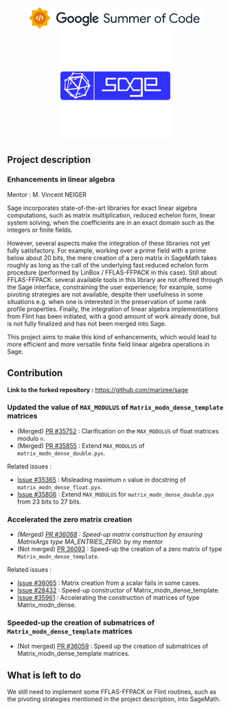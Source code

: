 <p align="center">
    <img src ="gsoc.svg">
    <img src="sagemath.png">
</p>

## Project description

### Enhancements in linear algebra

Mentor : M. Vincent NEIGER

Sage incorporates state-of-the-art libraries for exact linear algebra computations, such as matrix multiplication, reduced echelon form, linear system solving, when the coefficients are in an exact domain such as the integers or finite fields.

However, several aspects make the integration of these libraries not yet fully satisfactory. For example, working over a prime field with a prime below about 20 bits, the mere creation of a zero matrix in SageMath takes roughly as long as the call of the underlying fast reduced echelon form procedure (performed by LinBox / FFLAS-FFPACK in this case). Still about FFLAS-FFPACK: several available tools in this library are not offered through the Sage interface, constraining the user experience; for example, some pivoting strategies are not available, despite their usefulness in some situations e.g. when one is interested in the preservation of some rank profile properties. Finally, the integration of linear algebra implementations from Flint has been initiated, with a good amount of work already done, but is not fully finalized and has not been merged into Sage.

This project aims to make this kind of enhancements, which would lead to more efficient and more versatile finite field linear algebra operations in Sage.


## Contribution

**Link to the forked repository :** https://github.com/marizee/sage



### Updated the value of `MAX_MODULUS` of `Matrix_modn_dense_template` matrices 

* (Merged) [PR #35752][max_mod_float] : Clarification on the `MAX_MODULUS` of float matrices modulo `n`.
* (Merged) [PR #35855][max_mod_double] : Extend `MAX_MODULUS` of `matrix_modn_dense_double.pyx`.

Related issues :

* [Issue #35365][i_max_mod_float] : Misleading maximum `n` value in docstring of `matrix_modn_dense_float.pyx`.
* [Issue #35806][i_max_mod_double] : Extend `MAX_MODULUS` for `matrix_modn_dense_double.pyx` from 23 bits to 27 bits.

### Accelerated the zero matrix creation

* _(Merged) [PR #36068][mat_creation] : Speed-up matrix construction by ensuring MatrixArgs type MA_ENTRIES_ZERO._ by my mentor
* (Not merged) [PR 36093][zero_mat] : Speed-up the creation of a zero matrix of type `Matrix_modn_dense_template`.

Related issues :

* [Issue #36065][i_scalar_creation] : Matrix creation from a scalar fails in some cases.
* [Issue #28432][i_mat_creation] : Speed-up constructor of Matrix_modn_dense_template.
* [Issue #35961][ii_mat_creation] : Accelerating the construction of matrices of type Matrix_modn_dense.


### Speeded-up the creation of submatrices of `Matrix_modn_dense_template` matrices

* (Not merged) [PR #36059][submatrices] : Speed up the creation of submatrices of Matrix_modn_dense_template matrices.

## What is left to do

We still need to implement some FFLAS-FFPACK or Flint routines, such as the pivoting strategies mentioned in the project description,  into SageMath. 


[max_mod_float]: https://github.com/sagemath/sage/pull/35752
[max_mod_double]: https://github.com/sagemath/sage/pull/35855
[mat_creation]: https://github.com/sagemath/sage/pull/36068
[zero_mat]: https://github.com/sagemath/sage/pull/36093
[submatrices]:https://github.com/sagemath/sage/pull/36059

[i_max_mod_float]: https://github.com/sagemath/sage/issues/35365
[i_max_mod_double]: https://github.com/sagemath/sage/issues/35806
[i_scalar_creation]: https://github.com/sagemath/sage/issues/36065
[i_mat_creation]: https://github.com/sagemath/sage/issues/28432
[ii_mat_creation]: https://github.com/sagemath/sage/issues/35961
